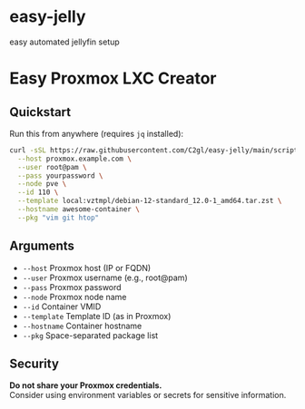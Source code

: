 # easy-jelly
easy automated jellyfin setup 



# Easy Proxmox LXC Creator

## Quickstart

Run this from anywhere (requires `jq` installed):

```bash
curl -sSL https://raw.githubusercontent.com/C2gl/easy-jelly/main/scripts/create_lxc.sh | bash -s -- \
  --host proxmox.example.com \
  --user root@pam \
  --pass yourpassword \
  --node pve \
  --id 110 \
  --template local:vztmpl/debian-12-standard_12.0-1_amd64.tar.zst \
  --hostname awesome-container \
  --pkg "vim git htop"
```

## Arguments

- `--host`      Proxmox host (IP or FQDN)
- `--user`      Proxmox username (e.g., root@pam)
- `--pass`      Proxmox password
- `--node`      Proxmox node name
- `--id`        Container VMID
- `--template`  Template ID (as in Proxmox)
- `--hostname`  Container hostname
- `--pkg`       Space-separated package list

## Security

**Do not share your Proxmox credentials.**  
Consider using environment variables or secrets for sensitive information.
